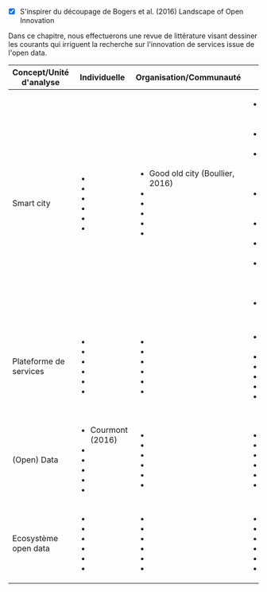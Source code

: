 - [X] S'inspirer du découpage de Bogers et al. (2016) Landscape of Open Innovation

Dans ce chapitre, nous effectuerons une revue de littérature visant dessiner les courants qui irriguent la recherche sur l'innovation de services issue de l'open data. 

<table>
    <thead>
        <tr>
            <th>Concept/Unité d'analyse</th>
            <th>Individuelle</th>
            <th>Organisation/Communauté</th>
            <th>Ville </th>
            <th>Pays/International</th>
            <th>Multi</th>
        </tr>
    </thead>
    <tbody>
      <tr>
            <td>Smart city</td>
            <td><ul><li></li><li></li><li></li><li></li><li></li><li></li></ul></td>
            <td><ul><li>Good old city (Boullier, 2016)</li><li></li><li></li><li></li><li></li><li></li></ul></td>
            <td><ul><li>Ishida et Isbister (2000)</li><li>Batty et al. (2012)</li><li>Digital city de Dameri (2017)</li><li>Rabari et Storper (2015)</li><li>Townsend (2013)</li><li>Courmont (2016)</li><li>IBM city de Boullier (2016)</li><li></li></ul></td>
            <td><ul><li>Google city de Boullier (2016)</li><li></li><li></li><li></li><li> </li><li></li></ul></td>
            <td><ul><li>Deakin (2009)</li><li>Harrison et al.(2010)</li><li>Giffinger et al. (2007)</li><li>Silva-Morales (2007)</li><li>Smart city de Dameri (2017)</li><li>Picon (2015)</li><li>Wiki city de Boullier (2016)</li></ul></td>
        </tr>
        <tr>
            <td>Plateforme de services</td>
            <td><ul><li></li><li></li><li></li><li></li><li></li><li></li></ul></td>
            <td><ul><li></li><li></li><li></li><li></li><li></li><li></li></ul></td>
            <td><ul><li>Pitt et al.(2017)</li><li></li><li></li><li></li><li> </li><li></li></ul></td>
            <td><ul><li></li><li></li><li></li><li></li><li> </li><li></li></ul></td>
            <td><ul><li>Lusch et Nambisan (2015)</li><li></li><li></li><li></li><li> </li><li></li></ul></td>
        </tr>
        <tr>
            <td>(Open) Data</td>
            <td><ul><li>Courmont (2016)</li><li></li><li></li><li></li><li></li><li></li></ul></td>
            <td><ul><li></li><li></li><li></li><li></li><li></li><li></li></ul></td>
            <td><ul><li></li><li></li><li></li><li></li><li> </li><li></li></ul></td>
            <td><ul><li></li><li></li><li></li><li></li><li> </li><li></li></ul></td>
            <td><ul><li></li><li></li><li></li><li></li><li> </li><li></li></ul></td>
        </tr>
        <tr>
            <td>Ecosystème open data</td>
            <td><ul><li></li><li></li><li></li><li></li><li></li><li></li></ul></td>
            <td><ul><li></li><li></li><li></li><li></li><li></li><li></li></ul></td>
            <td><ul><li></li><li></li><li></li><li></li><li> </li><li></li></ul></td>
            <td><ul><li></li><li></li><li></li><li></li><li> </li><li></li></ul></td>
            <td><ul><li></li><li></li><li></li><li></li><li> </li><li></li></ul></td>
        </tr>

   
</table>
